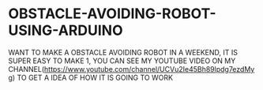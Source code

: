 # OBSTACLE-AVOIDING-ROBOT-USING-ARDUINO
WANT TO MAKE A OBSTACLE AVOIDING ROBOT IN A WEEKEND, IT IS SUPER EASY TO MAKE 1, YOU CAN SEE MY YOUTUBE VIDEO ON MY CHANNEL(https://www.youtube.com/channel/UCVu2Ie45Bh89lpdg7ezdMyg) TO GET A IDEA OF HOW IT IS GOING TO WORK
